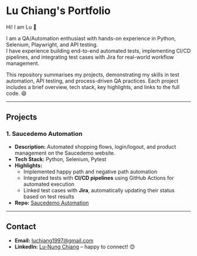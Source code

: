 # Lu Chiang's Portfolio

Hi! I am Lu 👋

I am a QA/Automation enthusiast with hands-on experience in Python, Selenium, Playwright, and API testing.  
I have experience building end-to-end automated tests, implementing CI/CD pipelines, and integrating test cases with Jira for real-world workflow management.  

This repository summarises my projects, demonstrating my skills in test automation, API testing, and process-driven QA practices. Each project includes a brief overview, tech stack, key highlights, and links to the full code. 😄


---

## Projects

### 1. Saucedemo Automation
- **Description:** Automated shopping flows, login/logout, and product management on the Saucedemo website.
- **Tech Stack:** Python, Selenium, Pytest
- **Highlights:**
  - Implemented happy path and negative path automation
  - Integrated tests with **CI/CD pipelines** using GitHub Actions for automated execution
  - Linked test cases with **Jira**, automatically updating their status based on test results
- **Repo:** [Saucedemo Automation](https://github.com/luchiang1997/saucedemo-tests)

---

## Contact
- **Email:** luchiang1997@gmail.com
- **LinkedIn:** [Lu-Nung Chiang](https://www.linkedin.com/in/lu-nung-chiang-39b6b8301) – happy to connect! 😊
